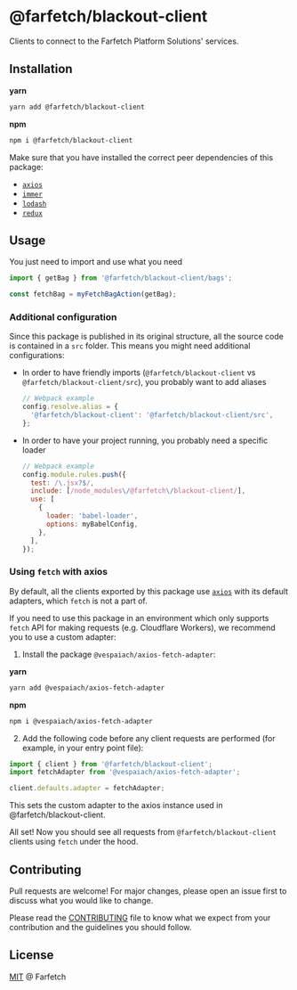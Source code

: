 # @farfetch/blackout-client

Clients to connect to the Farfetch Platform Solutions' services.

## Installation

**yarn**

```sh
yarn add @farfetch/blackout-client
```

**npm**

```sh
npm i @farfetch/blackout-client
```

Make sure that you have installed the correct peer dependencies of this package:

- [`axios`](https://www.npmjs.com/package/axios)
- [`immer`](https://www.npmjs.com/package/immer)
- [`lodash`](https://www.npmjs.com/package/lodash)
- [`redux`](https://www.npmjs.com/package/redux)

## Usage

You just need to import and use what you need

```js
import { getBag } from '@farfetch/blackout-client/bags';

const fetchBag = myFetchBagAction(getBag);
```

### Additional configuration

Since this package is published in its original structure, all the source code is contained in a `src` folder. This means you might need additional configurations:

- In order to have friendly imports (`@farfetch/blackout-client` vs `@farfetch/blackout-client/src`), you probably want to add aliases

  ```js
  // Webpack example
  config.resolve.alias = {
    '@farfetch/blackout-client': '@farfetch/blackout-client/src',
  };
  ```

- In order to have your project running, you probably need a specific loader
  ```js
  // Webpack example
  config.module.rules.push({
    test: /\.jsx?$/,
    include: [/node_modules\/@farfetch\/blackout-client/],
    use: [
      {
        loader: 'babel-loader',
        options: myBabelConfig,
      },
    ],
  });
  ```

### Using `fetch` with axios

By default, all the clients exported by this package use [`axios`](https://github.com/axios/axios) with its default adapters, which `fetch` is not a part of.

If you need to use this package in an environment which only supports `fetch` API for making requests (e.g. Cloudflare Workers), we recommend you to use a custom adapter:

1. Install the package `@vespaiach/axios-fetch-adapter`:

**yarn**

```sh
yarn add @vespaiach/axios-fetch-adapter
```

**npm**

```sh
npm i @vespaiach/axios-fetch-adapter
```

2. Add the following code before any client requests are performed (for example, in your entry point file):

```js
import { client } from '@farfetch/blackout-client';
import fetchAdapter from '@vespaiach/axios-fetch-adapter';

client.defaults.adapter = fetchAdapter;
```

This sets the custom adapter to the axios instance used in @farfetch/blackout-client.

All set! Now you should see all requests from `@farfetch/blackout-client` clients using `fetch` under the hood.

## Contributing

Pull requests are welcome! For major changes, please open an issue first to discuss what you would like to change.

Please read the [CONTRIBUTING](../../CONTRIBUTING.md) file to know what we expect from your contribution and the guidelines you should follow.

## License

[MIT](../../LICENSE) @ Farfetch
